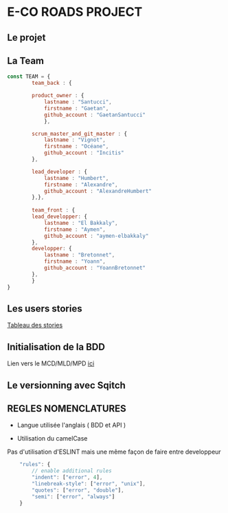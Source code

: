 # E-CO ROADS PROJECT 

## Le projet

## La Team

```javascript
const TEAM = {
        team_back : {

        product_owner : {
            lastname : "Santucci",
            firstname : "Gaetan",
            github_account : "GaetanSantucci"
            },

        scrum_master_and_git_master : {
            lastname : "Vignot",
            firstname : "Océane",
            github_account : "Incitis"
        },

        lead_developer : {
            lastname : "Humbert",
            firstname : "Alexandre",
            github_account : "AlexandreHumbert"
        },},
        
        team_front : {
        lead_developper: {
            lastname : "El Bakkaly",
            firstname : "Aymen",
            github_account : "aymen-elbakkaly"
        },
        developper: {
            lastname : "Bretonnet",
            firstname : "Yoann",
            github_account : "YoannBretonnet"
        },
        }
}
```

## Les users stories 

[Tableau des stories](./_docs/user_stories.md)

## Initialisation de la BDD

Lien vers le MCD/MLD/MPD [ici](./_docs/init_api.md)

## Le versionning avec Sqitch 

## REGLES NOMENCLATURES

- Langue utilisée l'anglais ( BDD et API )

- Utilisation du camelCase

Pas d'utilisation d'ESLINT mais une même façon de faire entre developpeur 

```javascript
    "rules": {
        // enable additional rules
        "indent": ["error", 4],
        "linebreak-style": ["error", "unix"],
        "quotes": ["error", "double"],
        "semi": ["error", "always"]
    }
```



